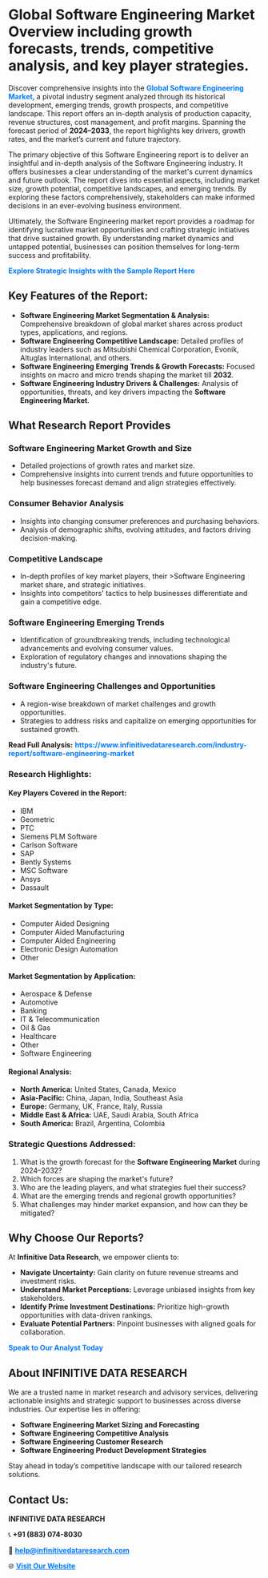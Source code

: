 <h1>Global Software Engineering Market Overview including growth forecasts, trends, competitive analysis, and key player strategies.</h1>
<p>
Discover comprehensive insights into the 
<a href="https://www.infinitivedataresearch.com/industry-report/software-engineering-market" rel="dofollow" style="color: #007BFF; text-decoration: none;"><strong>Global Software Engineering Market</strong></a>, a pivotal industry segment analyzed through its historical development, emerging trends, growth prospects, and competitive landscape. This report offers an in-depth analysis of production capacity, revenue structures, cost management, and profit margins. Spanning the forecast period of <strong>2024–2033</strong>, the report highlights key drivers, growth rates, and the market’s current and future trajectory.
</p>
<p>
The primary objective of this Software Engineering report is to deliver an insightful and in-depth analysis of the Software Engineering industry. It offers businesses a clear understanding of the market's current dynamics and future outlook. The report dives into essential aspects, including market size, growth potential, competitive landscapes, and emerging trends. By exploring these factors comprehensively, stakeholders can make informed decisions in an ever-evolving business environment.
</p>
<p>
Ultimately, the Software Engineering market report provides a roadmap for identifying lucrative market opportunities and crafting strategic initiatives that drive sustained growth. By understanding market dynamics and untapped potential, businesses can position themselves for long-term success and profitability.
</p>
<p>
<a href="https://www.infinitivedataresearch.com/request-sample/reportId=110279" style="color: #007BFF; text-decoration: none;"><strong>Explore Strategic Insights with the Sample Report Here</strong></a>
</p>

<h2>Key Features of the Report:</h2>
<ul>
<li><strong>Software Engineering Market Segmentation & Analysis:</strong> Comprehensive breakdown of global market shares across product types, applications, and regions.</li>
<li><strong>Software Engineering Competitive Landscape:</strong> Detailed profiles of industry leaders such as Mitsubishi Chemical Corporation, Evonik, Altuglas International, and others.</li>
<li><strong>Software Engineering Emerging Trends & Growth Forecasts:</strong> Focused insights on macro and micro trends shaping the market till <strong>2032</strong>.</li>
<li><strong>Software Engineering Industry Drivers & Challenges:</strong> Analysis of opportunities, threats, and key drivers impacting the <strong>Software Engineering Market</strong>.</li>
</ul>

<h2>What Research Report Provides</h2>
<h3>Software Engineering Market Growth and Size</h3>
<ul>
<li>Detailed projections of growth rates and market size.</li>
<li>Comprehensive insights into current trends and future opportunities to help businesses forecast demand and align strategies effectively.</li>
</ul>

<h3>Consumer Behavior Analysis</h3>
<ul>
<li>Insights into changing consumer preferences and purchasing behaviors.</li>
<li>Analysis of demographic shifts, evolving attitudes, and factors driving decision-making.</li>
</ul>

<h3>Competitive Landscape</h3>
<ul>
<li>In-depth profiles of key market players, their >Software Engineering market share, and strategic initiatives.</li>
<li>Insights into competitors' tactics to help businesses differentiate and gain a competitive edge.</li>
</ul>

<h3>Software Engineering Emerging Trends</h3>
<ul>
<li>Identification of groundbreaking trends, including technological advancements and evolving consumer values.</li>
<li>Exploration of regulatory changes and innovations shaping the industry's future.</li>
</ul>

<h3>Software Engineering Challenges and Opportunities</h3>
<ul>
<li>A region-wise breakdown of market challenges and growth opportunities.</li>
<li>Strategies to address risks and capitalize on emerging opportunities for sustained growth.</li>
</ul>
<p><strong>Read Full Analysis:</strong> <a href="https://www.infinitivedataresearch.com/industry-report/software-engineering-market" rel="dofollow" style="color: #007BFF; text-decoration: none;"><strong>https://www.infinitivedataresearch.com/industry-report/software-engineering-market</strong></a></p>
<h3>Research Highlights:</h3>
<h4>Key Players Covered in the Report:</h4>
<ul><li>IBM</li><li>Geometric</li><li>PTC</li><li>Siemens PLM Software</li><li>Carlson Software</li><li>SAP</li><li>Bently Systems</li><li>MSC Software</li><li>Ansys</li><li>Dassault</li></ul>
<h4>Market Segmentation by Type:</h4>
<ul><li>Computer Aided Designing</li><li>Computer Aided Manufacturing</li><li>Computer Aided Engineering</li><li>Electronic Design Automation</li><li>Other</li></ul>
<h4>Market Segmentation by Application:</h4>
<ul><li>Aerospace &amp; Defense</li><li>Automotive</li><li>Banking</li><li>IT &amp; Telecommunication</li><li>Oil &amp; Gas</li><li>Healthcare</li><li>Other</li><li>Software Engineering</li></ul>

<h4>Regional Analysis:</h4>
<ul>
<li><strong>North America:</strong> United States, Canada, Mexico</li>
<li><strong>Asia-Pacific:</strong> China, Japan, India, Southeast Asia</li>
<li><strong>Europe:</strong> Germany, UK, France, Italy, Russia</li>
<li><strong>Middle East & Africa:</strong> UAE, Saudi Arabia, South Africa</li>
<li><strong>South America:</strong> Brazil, Argentina, Colombia</li>
</ul>

<h3>Strategic Questions Addressed:</h3>
<ol>
<li>What is the growth forecast for the <strong>Software Engineering Market</strong> during 2024–2032?</li>
<li>Which forces are shaping the market's future?</li>
<li>Who are the leading players, and what strategies fuel their success?</li>
<li>What are the emerging trends and regional growth opportunities?</li>
<li>What challenges may hinder market expansion, and how can they be mitigated?</li>
</ol>

<h2>Why Choose Our Reports?</h2>
<p>At <strong>Infinitive Data Research</strong>, we empower clients to:</p>
<ul>
<li><strong>Navigate Uncertainty:</strong> Gain clarity on future revenue streams and investment risks.</li>
<li><strong>Understand Market Perceptions:</strong> Leverage unbiased insights from key stakeholders.</li>
<li><strong>Identify Prime Investment Destinations:</strong> Prioritize high-growth opportunities with data-driven rankings.</li>
<li><strong>Evaluate Potential Partners:</strong> Pinpoint businesses with aligned goals for collaboration.</li>
</ul>
<p><a href="https://www.infinitivedataresearch.com/industry-report/software-engineering-market" rel="dofollow" style="color: #007BFF; text-decoration: none;"><strong>Speak to Our Analyst Today</strong></a></p>

<h2>About INFINITIVE DATA RESEARCH</h2>
<p>We are a trusted name in market research and advisory services, delivering actionable insights and strategic support to businesses across diverse industries. Our expertise lies in offering:</p>
<ul>
<li><strong>Software Engineering Market Sizing and Forecasting</strong></li>
<li><strong>Software Engineering Competitive Analysis</strong></li>
<li><strong>Software Engineering Customer Research</strong></li>
<li><strong>Software Engineering Product Development Strategies</strong></li>
</ul>
<p>Stay ahead in today’s competitive landscape with our tailored research solutions.</p>

<h2>Contact Us:</h2>
<p><strong>INFINITIVE DATA RESEARCH</strong></p>
<p>📞 <strong>+91 (883) 074-8030</strong></p>
<p>📧 <strong><a href="mailto:help@infinitivedataresearch.com" style="color: #007BFF;">help@infinitivedataresearch.com</a></strong></p>
<p>🌐 <strong><a href="https://www.infinitivedataresearch.com" rel="dofollow" style="color: #007BFF;">Visit Our Website</a></strong></p>